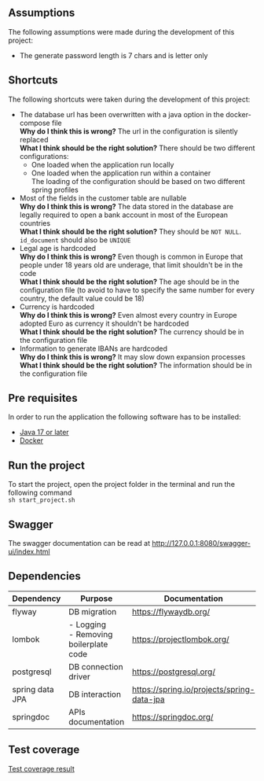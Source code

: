 ## Assumptions

The following assumptions were made during the development of this project:

- The generate password length is 7 chars and is letter only

## Shortcuts

The following shortcuts were taken during the development of this project:

- The database url has been overwritten with a java option in the docker-compose file<br>
  **Why do I think this is wrong?** The url in the configuration is silently replaced<br>
  **What I think should be the right solution?** There should be two different configurations:
    - One loaded when the application run locally
    - One loaded when the application run within a container<br>
      The loading of the configuration should be based on two different spring profiles
- Most of the fields in the customer table are nullable<br>
  **Why do I think this is wrong?** The data stored in the database are legally required to open a bank account in most
  of the European countries<br>
  **What I think should be the right solution?** They should be `NOT NULL`. `id_document` should also be `UNIQUE`
- Legal age is hardcoded<br>
  **Why do I think this is wrong?** Even though is common in Europe that people under 18 years old are underage, that
  limit shouldn't be in the code<br>
  **What I think should be the right solution?** The age should be in the configuration file (to avoid to have to
  specify the same number for every country, the default value could be 18)
- Currency is hardcoded<br>
  **Why do I think this is wrong?** Even almost every country in Europe adopted Euro as currency it shouldn't be
  hardcoded<br>
  **What I think should be the right solution?** The currency should be in the configuration file
- Information to generate IBANs are hardcoded<br>
  **Why do I think this is wrong?** It may slow down expansion processes<br>
  **What I think should be the right solution?** The information should be in the configuration file

## Pre requisites

In order to run the application the following software has to be installed:

- [Java 17 or later](https://www.oracle.com/java/technologies/downloads/)
- [Docker](https://docs.docker.com/get-docker/)

## Run the project

To start the project, open the project folder in the terminal and run the following command<br>
`sh start_project.sh`

## Swagger

The swagger documentation can be read at http://127.0.0.1:8080/swagger-ui/index.html

## Dependencies

| Dependency      | Purpose                                   | Documentation                              |
|-----------------|-------------------------------------------|--------------------------------------------|
| flyway          | DB migration                              | https://flywaydb.org/                      |
| lombok          | - Logging<br/>- Removing boilerplate code | https://projectlombok.org/                 |
| postgresql      | DB connection driver                      | https://postgresql.org/                    |
| spring data JPA | DB interaction                            | https://spring.io/projects/spring-data-jpa |
| springdoc       | APIs documentation                        | https://springdoc.org/                     |

## Test coverage
[Test coverage result](https://github.com/Gioxgio/bank/blob/master/Jacoco_test_coverage_report.jpg?raw=true)
